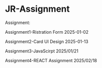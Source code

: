 # JR-Assignment
Assignment:

Assignment1-Ristration Form  2025-01-02

Assignment2-Card UI Design  2025-01-13

Assignment3-JavaScirpt 2025/01/21

Assignment4-REACT Assignment 2025/02/18